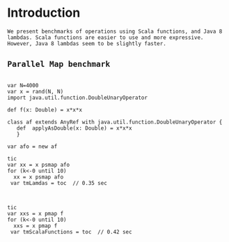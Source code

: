 # Introduction #

`We present benchmarks of operations using Scala functions, and Java 8 lambdas. Scala functions are easier to use and more expressive. However, Java 8 lambdas seem to be slightly faster. `

## `Parallel Map benchmark` ##

```

var N=4000
var x = rand(N, N)
import java.util.function.DoubleUnaryOperator

def f(x: Double) = x*x*x

class af extends AnyRef with java.util.function.DoubleUnaryOperator {
   def  applyAsDouble(x: Double) = x*x*x
   }

var afo = new af

tic
var xx = x psmap afo
for (k<-0 until 10)
  xx = x psmap afo
 var tmLamdas = toc  // 0.35 sec



tic
var xxs = x pmap f
for (k<-0 until 10)
  xxs = x pmap f
 var tmScalaFunctions = toc  // 0.42 sec


```